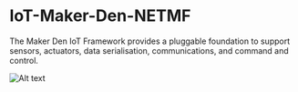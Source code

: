 IoT-Maker-Den-NETMF
===================

The Maker Den IoT Framework provides a pluggable foundation to support sensors, actuators, data serialisation, communications, and command and control. 


![Alt text](/path/to/img.jpg)
